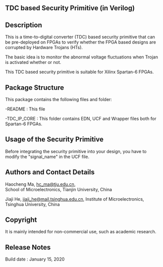 TDC based Security Primitive (in Verilog)
--------------------------------------------


Description
-----------

This is a time-to-digital converter (TDC) based security primitive that can be pre-deployed on FPGAs to verify whether 
the FPGA based designs are corrupted by Hardware Trojans (HTs).

The basic idea is to monitor the abnormal voltage fluctuations when Trojan is activated whether or not.

This TDC based security primitive is suitable for Xilinx Spartan-6 FPGAs. 


Package Structure
-----------------

This package contains the following files and folder:

-README 				: This file

-TDC_IP_CORE			        : This folder contains EDN, UCF and Wrapper files both for Spartan-6 FPGAs.


Usage of the Security Primitive  
-------------------------------

Before integrating the security primitive into your design, you have to modify the "signal_name" in the UCF file.


Authors and Contact Details 
---------------------------

Haocheng Ma, 
hc_ma@tju.edu.cn,	
School of Microelectronics, Tianjin University, China

Jiaji He, 
jiaji_he@mail.tsinghua.edu.cn, 
Institute of Microelectronics, Tsinghua University, China


Copyright 
---------

It is mainly intended for non-commercial use, such as academic research.


Release Notes
------------

Build date : January 15, 2020

